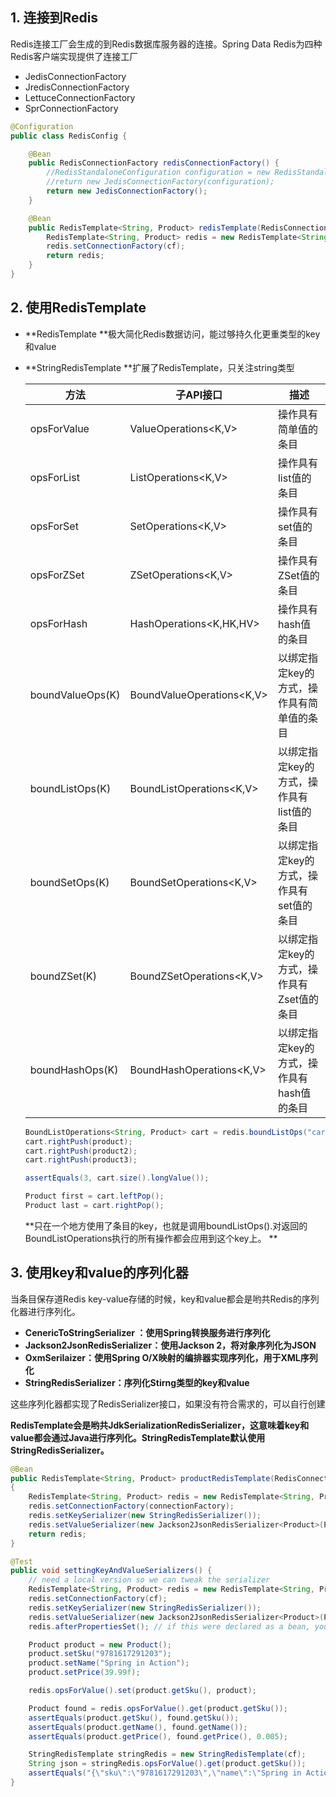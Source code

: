 ## 1. 连接到Redis

Redis连接工厂会生成的到Redis数据库服务器的连接。Spring Data Redis为四种Redis客户端实现提供了连接工厂

* JedisConnectionFactory
* JredisConnectionFactory
* LettuceConnectionFactory
* SprConnectionFactory

```java
@Configuration
public class RedisConfig {

    @Bean
    public RedisConnectionFactory redisConnectionFactory() {
        //RedisStandaloneConfiguration configuration = new RedisStandaloneConfiguration("localhost", 6379);
        //return new JedisConnectionFactory(configuration);
        return new JedisConnectionFactory();
    }

    @Bean
    public RedisTemplate<String, Product> redisTemplate(RedisConnectionFactory cf) {
        RedisTemplate<String, Product> redis = new RedisTemplate<String, Product>();
        redis.setConnectionFactory(cf);
        return redis;
    }
}
```

## 2. 使用RedisTemplate

* **RedisTemplate **极大简化Redis数据访问，能过够持久化更重类型的key和value

* **StringRedisTemplate **扩展了RedisTemplate，只关注string类型

  | 方法             | 子API接口                 | 描述                                      |
  | ---------------- | ------------------------- | ----------------------------------------- |
  | opsForValue      | ValueOperations<K,V>      | 操作具有简单值的条目                      |
  | opsForList       | ListOperations<K,V>       | 操作具有list值的条目                      |
  | opsForSet        | SetOperations<K,V>        | 操作具有set值的条目                       |
  | opsForZSet       | ZSetOperations<K,V>       | 操作具有ZSet值的条目                      |
  | opsForHash       | HashOperations<K,HK,HV>   | 操作具有hash值的条目                      |
  | boundValueOps(K) | BoundValueOperations<K,V> | 以绑定指定key的方式，操作具有简单值的条目 |
  | boundListOps(K)  | BoundListOperations<K,V>  | 以绑定指定key的方式，操作具有list值的条目 |
  | boundSetOps(K)   | BoundSetOperations<K,V>   | 以绑定指定key的方式，操作具有set值的条目  |
  | boundZSet(K)     | BoundZSetOperations<K,V>  | 以绑定指定key的方式，操作具有Zset值的条目 |
  | boundHashOps(K)  | BoundHashOperations<K,V>  | 以绑定指定key的方式，操作具有hash值的条目 |

  ```java
  BoundListOperations<String, Product> cart = redis.boundListOps("cart");
  cart.rightPush(product);
  cart.rightPush(product2);
  cart.rightPush(product3);
  
  assertEquals(3, cart.size().longValue());
  
  Product first = cart.leftPop();
  Product last = cart.rightPop();
  ```

  **只在一个地方使用了条目的key，也就是调用boundListOps().对返回的BoundListOperations执行的所有操作都会应用到这个key上。 **

## 3. 使用key和value的序列化器

当条目保存道Redis key-value存储的时候，key和value都会是哟共Redis的序列化器进行序列化。

* **CenericToStringSerializer ：使用Spring转换服务进行序列化**
* **Jackson2JsonRedisSerializer：使用Jackson 2，将对象序列化为JSON**
* **OxmSerilaizer：使用Spring O/X映射的编排器实现序列化，用于XML序列化**
* **StringRedisSerializer：序列化Stirng类型的key和value**

这些序列化器都实现了RedisSerializer接口，如果没有符合需求的，可以自行创建



**RedisTemplate会是哟共JdkSerializationRedisSerializer，这意味着key和value都会通过Java进行序列化。StringRedisTemplate默认使用StringRedisSerializer。**

```java
@Bean
public RedisTemplate<String, Product> productRedisTemplate(RedisConnectionFactory connectionFactory)
{
    RedisTemplate<String, Product> redis = new RedisTemplate<String, Product>();
    redis.setConnectionFactory(connectionFactory);
    redis.setKeySerializer(new StringRedisSerializer());
    redis.setValueSerializer(new Jackson2JsonRedisSerializer<Product>(Product.class));
    return redis;
}
```

```java
@Test
public void settingKeyAndValueSerializers() {
    // need a local version so we can tweak the serializer
    RedisTemplate<String, Product> redis = new RedisTemplate<String, Product>();
    redis.setConnectionFactory(cf);
    redis.setKeySerializer(new StringRedisSerializer());
    redis.setValueSerializer(new Jackson2JsonRedisSerializer<Product>(Product.class));
    redis.afterPropertiesSet(); // if this were declared as a bean, you wouldn't have to do this

    Product product = new Product();
    product.setSku("9781617291203");
    product.setName("Spring in Action");
    product.setPrice(39.99f);

    redis.opsForValue().set(product.getSku(), product);

    Product found = redis.opsForValue().get(product.getSku());
    assertEquals(product.getSku(), found.getSku());
    assertEquals(product.getName(), found.getName());
    assertEquals(product.getPrice(), found.getPrice(), 0.005);

    StringRedisTemplate stringRedis = new StringRedisTemplate(cf);
    String json = stringRedis.opsForValue().get(product.getSku());
    assertEquals("{\"sku\":\"9781617291203\",\"name\":\"Spring in Action\",\"price\":39.99}", json);
}
```